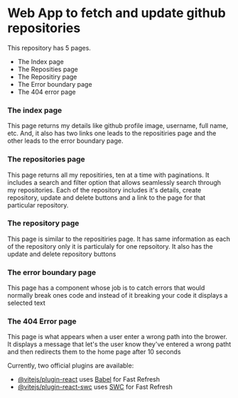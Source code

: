 # Web App to fetch and update github repositories

This repository has 5 pages.
- The Index page
- The Reposities page
- The Repositiry page
- The Error boundary page
- The 404 error page

### The index page
This page returns my details like github profile image, username, full name, etc. And, it also has two links one leads to the repositiries page and the other leads to the error boundary page.

### The repositories page
This page returns all my repositiries, ten at a time with paginations. It includes a search and filter option that allows seamlessly search through my repositories. Each of the repository includes it's details, create repository, update and delete buttons and a link to the page for that particular repository.

### The repository page
This page is similar to the repositiries page. It has same information as each of the repository only it is particulaly for one repsoitory. It also has the update and delete repository buttons

### The error boundary page
This page has a component whose job is to catch errors that would normally break ones code and instead of it breaking your code it displays a selected text

### The 404 Error page
This page is what appears when a user enter a wrong path into the brower. It displays a message that let's the user know they've entered a wrong patht and then redirects them to the home page after 10 seconds 

Currently, two official plugins are available:

- [@vitejs/plugin-react](https://github.com/vitejs/vite-plugin-react/blob/main/packages/plugin-react/README.md) uses [Babel](https://babeljs.io/) for Fast Refresh
- [@vitejs/plugin-react-swc](https://github.com/vitejs/vite-plugin-react-swc) uses [SWC](https://swc.rs/) for Fast Refresh
